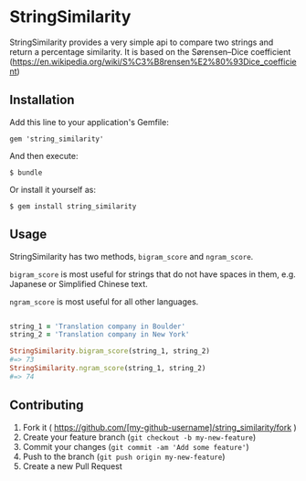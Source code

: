 # StringSimilarity

StringSimilarity provides a very simple api to compare two strings and return a percentage similarity. It is based on the Sørensen–Dice coefficient (https://en.wikipedia.org/wiki/S%C3%B8rensen%E2%80%93Dice_coefficient)

## Installation

Add this line to your application's Gemfile:

    gem 'string_similarity'

And then execute:

    $ bundle

Or install it yourself as:

    $ gem install string_similarity

## Usage

StringSimilarity has two methods, `bigram_score` and `ngram_score`.

`bigram_score` is most useful for strings that do not have spaces in them, e.g. Japanese or Simplified Chinese text.

`ngram_score` is most useful for all other languages.

```ruby

string_1 = 'Translation company in Boulder'
string_2 = 'Translation company in New York'

StringSimilarity.bigram_score(string_1, string_2)
#=> 73
StringSimilarity.ngram_score(string_1, string_2)
#=> 74

```

## Contributing

1. Fork it ( https://github.com/[my-github-username]/string_similarity/fork )
2. Create your feature branch (`git checkout -b my-new-feature`)
3. Commit your changes (`git commit -am 'Add some feature'`)
4. Push to the branch (`git push origin my-new-feature`)
5. Create a new Pull Request

